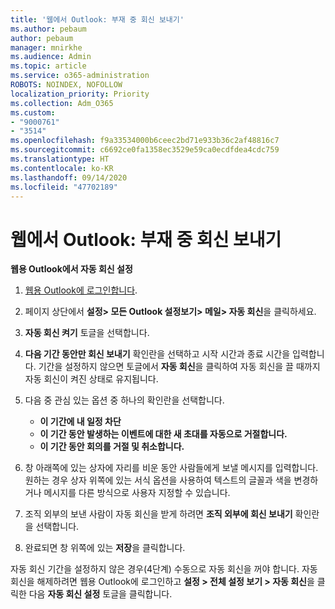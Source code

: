 ```yaml
---
title: '웹에서 Outlook: 부재 중 회신 보내기'
ms.author: pebaum
author: pebaum
manager: mnirkhe
ms.audience: Admin
ms.topic: article
ms.service: o365-administration
ROBOTS: NOINDEX, NOFOLLOW
localization_priority: Priority
ms.collection: Adm_O365
ms.custom:
- "9000761"
- "3514"
ms.openlocfilehash: f9a33534000b6ceec2bd71e933b36c2af48816c7
ms.sourcegitcommit: c6692ce0fa1358ec3529e59ca0ecdfdea4cdc759
ms.translationtype: HT
ms.contentlocale: ko-KR
ms.lasthandoff: 09/14/2020
ms.locfileid: "47702189"
---
```

# <a name="outlook-on-the-web-send-out-of-office-replies"></a>웹에서 Outlook: 부재 중 회신 보내기

**웹용 Outlook에서 자동 회신 설정**

1. [웹용 Outlook에 로그인합니다](https://support.office.com/article/how-to-sign-in-to-outlook-on-the-web-763fab4d-0138-4814-b450-37fc286bcb79).

2. 페이지 상단에서 **설정> 모든 Outlook 설정보기> 메일> 자동 회신**을 클릭하세요.

3. **자동 회신 켜기** 토글을 선택합니다.

4. **다음 기간 동안만 회신 보내기** 확인란을 선택하고 시작 시간과 종료 시간을 입력합니다. 기간을 설정하지 않으면 토글에서 **자동 회신**을 클릭하여 자동 회신을 끌 때까지 자동 회신이 켜진 상태로 유지됩니다.

5. 다음 중 관심 있는 옵션 중 하나의 확인란을 선택합니다.
    - **이 기간에 내 일정 차단**
    - **이 기간 동안 발생하는 이벤트에 대한 새 초대를 자동으로 거절합니다.**
    - **이 기간 동안 회의를 거절 및 취소합니다.**

6. 창 아래쪽에 있는 상자에 자리를 비운 동안 사람들에게 보낼 메시지를 입력합니다. 원하는 경우 상자 위쪽에 있는 서식 옵션을 사용하여 텍스트의 글꼴과 색을 변경하거나 메시지를 다른 방식으로 사용자 지정할 수 있습니다.

7. 조직 외부의 보낸 사람이 자동 회신을 받게 하려면 **조직 외부에 회신 보내기** 확인란을 선택합니다.

8. 완료되면 창 위쪽에 있는 **저장**을 클릭합니다.

자동 회신 기간을 설정하지 않은 경우(4단계) 수동으로 자동 회신을 꺼야 합니다. 자동 회신을 해제하려면 웹용 Outlook에 로그인하고 **설정 > 전체 설정 보기 > 자동 회신**을 클릭한 다음 **자동 회신 설정** 토글을 클릭합니다.
